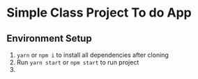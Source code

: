 # Simple Class Project To do App

## Environment Setup

1. `yarn` or `npm i` to install all dependencies after cloning
2. Run `yarn start` or `npm start` to run project
3. 


